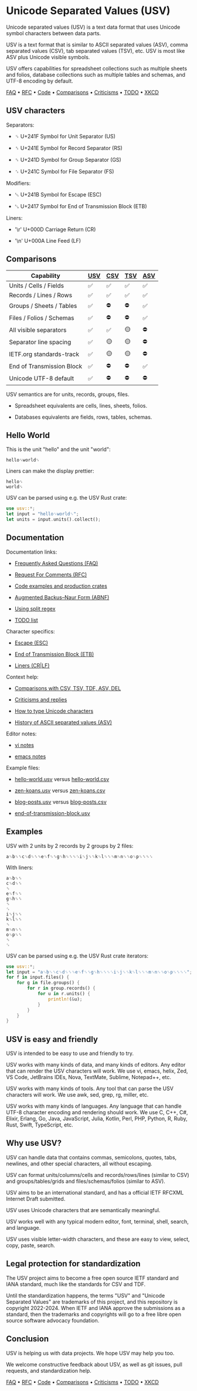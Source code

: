 # Unicode Separated Values (USV)

Unicode separated values (USV) is a text data format that uses Unicode symbol characters between data parts. 

USV is a text format that is similar to ASCII separated values (ASV), comma separated values (CSV), tab separated values (TSV), etc. USV is most like ASV plus Unicode visible symbols.

USV offers capabilities for spreadsheet collections such as multiple sheets and folios, database collections such as multiple tables and schemas, and UTF-8 encoding by default.

[FAQ](doc/faq/) &bull; [RFC](doc/rfc/) &bull; [Code](doc/code/) &bull; [Comparisons](doc/comparisons/) &bull; [Criticisms](doc/criticisms/) &bull; [TODO](doc/todo/) &bull; [XKCD](https://xkcd.com/927/)


## USV characters

Separators:

* ␟ U+241F Symbol for Unit Separator (US)

* ␞ U+241E Symbol for Record Separator (RS)

* ␝ U+241D Symbol for Group Separator (GS)

* ␜ U+241C Symbol for File Separator (FS)

Modifiers:

* ␛ U+241B Symbol for Escape (ESC)

* ␗ U+2417 Symbol for End of Transmission Block (ETB)

Liners:

* '\r' U+000D Carriage Return (CR)

* '\n' U+000A Line Feed (LF)


## Comparisons

| Capability                | [USV](./) | [CSV](doc/comparisons/csv) | [TSV](doc/comparisons/tsv) | [ASV](doc/comparisons/asv) |
| ------------------------- | --- | --- | --- | --- |
| Units / Cells / Fields    | ✅ | ✅ | ✅ | ✅ |
| Records / Lines / Rows    | ✅ | ✅ | ✅ | ✅ |
| Groups / Sheets / Tables  | ✅ | ⛔ | ⛔ | ✅ |
| Files / Folios / Schemas  | ✅ | ⛔ | ⛔ | ✅ |
| All visible separators    | ✅ | ✅ | 🟡 | ⛔ |
| Separator line spacing    | ✅ | 🟡 | 🟡 | ⛔ |
| IETF.org standards-track  | ✅ | 🟡 | 🟡 | ⛔ |
| End of Transmission Block | ✅ | ⛔ | ⛔ | ✅ |
| Unicode UTF-8 default     | ✅ | ⛔ | ⛔ | ⛔ |


USV semantics are for units, records, groups, files. 

* Spreadsheet equivalents are cells, lines, sheets, folios. 

* Databases equivalents are fields, rows, tables, schemas. 


## Hello World

This is the unit "hello" and the unit "world":

```usv
hello␟world␟
```

Liners can make the display prettier:

```usv
hello␟
world␟
```

USV can be parsed using e.g. the USV Rust crate:

```rust
use usv::*;
let input = "hello␟world␟";
let units = input.units().collect();
```


## Documentation

Documentation links:

* [Frequently Asked Questions (FAQ)](doc/faq/)

* [Request For Comments (RFC)](doc/rfc/)

* [Code examples and production crates](doc/code/)
  
* [Augmented Backus–Naur Form (ABNF)](doc/anbf/)

* [Using split regex](doc/using-split-regex)

* [TODO list](doc/todo/)

Character specifics:

* [Escape (ESC)](doc/escape/)

* [End of Transmission Block (ETB)](doc/end-of-transmission-block/)

* [Liners (CR|LF)](doc/liners/)

Context help:

* [Comparisons with CSV, TSV, TDF, ASV, DEL](doc/comparisons/)

* [Criticisms and replies](doc/criticisms/)

* [How to type Unicode characters](doc/how-to-type-unicode-characters/)

* [History of ASCII separated values (ASV)](history-of-ascii-separated-values/)

Editor notes:

* [vi notes](doc/editors/vi/)

* [emacs notes](doc/editors/emacs/)

Example files:

* [hello-world.usv](examples/hello-world.usv) versus [hello-world.csv](examples/hello-world.csv)

* [zen-koans.usv](examples/zen-koans.usv) versus [zen-koans.csv](examples/zen-koans.csv)

* [blog-posts.usv](examples/blog-posts.usv) versus [blog-posts.csv](examples/blog-posts.csv)

* [end-of-transmission-block.usv](examples/end-of-transmission-block.usv)


## Examples

USV with 2 units by 2 records by 2 groups by 2 files:

```usv
a␟b␟␞c␟d␟␞␝e␟f␟␞g␟h␟␞␝␜i␟j␟␞k␟l␟␞␝m␟n␟␞o␟p␟␞␝␜
```

With liners:

```usv
a␟b␟␞
c␟d␟␞
␝
e␟f␟␞
g␟h␟␞
␝
␜
i␟j␟␞
k␟l␟␞
␝
m␟n␟␞
o␟p␟␞
␝
␜
```

USV can be parsed using e.g. the USV Rust crate iterators:

```rust
use usv::*;
let input = "a␟b␟␞c␟d␟␞␝e␟f␟␞g␟h␟␞␝␜i␟j␟␞k␟l␟␞␝m␟n␟␞o␟p␟␞␝␜";
for f in input.files() {
    for g in file.groups() {
        for r in group.records() {
            for u in r.units() {
                println!(&u);
            }
        }
    }
}
```


## USV is easy and friendly

USV is intended to be easy to use and friendly to try.

USV works with many kinds of data, and many kinds of editors. Any editor that can render the USV characters will work. We use vi, emacs, helix, Zed, VS Code, JetBrains IDEs, Nova, TextMate, Sublime, Notepad++, etc.

USV works with many kinds of tools. Any tool that can parse the USV characters will work. We use awk, sed, grep, rg, miller, etc.

USV works with many kinds of languages. Any language that can handle UTF-8 character encoding and rendering should work. We use C, C++, C#, Elixir, Erlang, Go, Java, JavaScript, Julia, Kotlin, Perl, PHP, Python, R, Ruby, Rust, Swift, TypeScript, etc.


## Why use USV?

USV can handle data that contains commas, semicolons, quotes, tabs, newlines, and other special characters, all without escaping.

USV can format units/columns/cells and records/rows/lines (similar to CSV) and groups/tables/grids and files/schemas/folios (similar to ASV).

USV aims to be an international standard, and has a official IETF RFCXML Internet Draft submitted.

USV uses Unicode characters that are semantically meaningful.

USV works well with any typical modern editor, font, terminal, shell, search, and language.

USV uses visible letter-width characters, and these are easy to view, select, copy, paste, search.


## Legal protection for standardization

The USV project aims to become a free open source IETF standard and IANA standard, much like the standards for CSV and TDF.

Until the standardization happens, the terms "USV" and "Unicode Separated Values" are trademarks of this project, and this repository is copyright 2022-2024. When IETF and IANA approve the submissions as a standard, then the trademarks and copyrights will go to a free libre open source software advocacy foundation.


## Conclusion

USV is helping us with data projects. We hope USV may help you too.

We welcome constructive feedback about USV, as well as git issues, pull requests, and standardization help.

[FAQ](doc/faq/) &bull; [RFC](doc/rfc/) &bull; [Code](doc/code/) &bull; [Comparisons](doc/comparisons/) &bull; [Criticisms](doc/criticisms/) &bull; [TODO](doc/todo/) &bull; [XKCD](https://xkcd.com/927/)

